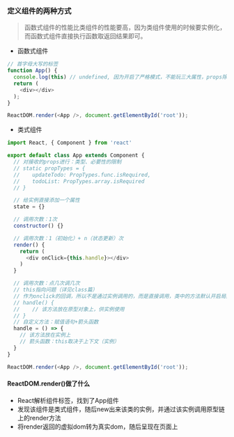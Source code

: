 ### 定义组件的两种方式

> 函数式组件的性能比类组件的性能要高，因为类组件使用的时候要实例化，而函数式组件直接执行函数取返回结果即可。

* 函数式组件

```js
// 首字母大写的标签
function App() {
  console.log(this) // undefined, 因为开启了严格模式，不能玩三大属性，props除外
  return (
    <div></div>
  );
}

ReactDOM.render(<App />, document.getElementById('root'));
```

* 类式组件

```js
import React, { Component } from 'react'

export default class App extends Component {
  // 对接收的props进行：类型、必要性的限制
  // static propTypes = {
  //    updateTodo: PropTypes.func.isRequired,
  //    todoList: PropTypes.array.isRequired
  // }

  // 给实例直接添加一个属性
  state = {}

  // 调用次数：1次
  constructor() {}

  // 调用次数：1（初始化）+ n（状态更新）次
  render() {
    return (
      <div onClick={this.handle}></div>
    )
  }

  // 调用次数：点几次调几次
  // this指向问题（详见class篇）
  // 作为onclick的回调，所以不是通过实例调用的，而是直接调用，类中的方法默认开启局部的严格模式，所以this为undefined
  // handle() {
  //    // 该方法放在原型对象上，供实例使用
  // }
  // 自定义方法：赋值语句+箭头函数
  handle = () => {
    // 该方法放在实例上
    // 箭头函数：this取决于上下文（实例）
  }
}

ReactDOM.render(<App />, document.getElementById('root'));
```

#### ReactDOM.render\(\)做了什么

* React解析组件标签，找到了App组件
* 发现该组件是类式组件，随后new出来该类的实例，并通过该实例调用原型链上的render方法
* 将render返回的虚拟dom转为真实dom，随后呈现在页面上



